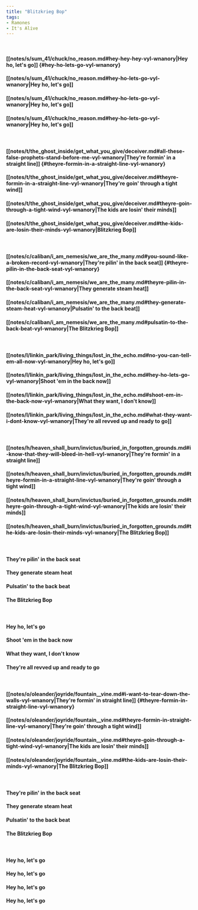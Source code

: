 ```yaml
---
title: "Blitzkrieg Bop"
tags:
- Ramones
- It's Alive
---
```

&nbsp;
#### [[notes/s/sum_41/chuck/no_reason.md#hey-hey-hey-vyl-wnanory|Hey ho, let's go]] {#hey-ho-lets-go-vyl-wnanory}
#### [[notes/s/sum_41/chuck/no_reason.md#hey-ho-lets-go-vyl-wnanory|Hey ho, let's go]]
#### [[notes/s/sum_41/chuck/no_reason.md#hey-ho-lets-go-vyl-wnanory|Hey ho, let's go]]
#### [[notes/s/sum_41/chuck/no_reason.md#hey-ho-lets-go-vyl-wnanory|Hey ho, let's go]]
&nbsp;
#### [[notes/t/the_ghost_inside/get_what_you_give/deceiver.md#all-these-false-prophets-stand-before-me-vyl-wnanory|They're formin' in a straight line]] {#theyre-formin-in-a-straight-line-vyl-wnanory}
#### [[notes/t/the_ghost_inside/get_what_you_give/deceiver.md#theyre-formin-in-a-straight-line-vyl-wnanory|They're goin' through a tight wind]]
#### [[notes/t/the_ghost_inside/get_what_you_give/deceiver.md#theyre-goin-through-a-tight-wind-vyl-wnanory|The kids are losin' their minds]]
#### [[notes/t/the_ghost_inside/get_what_you_give/deceiver.md#the-kids-are-losin-their-minds-vyl-wnanory|Blitzkrieg Bop]]
&nbsp;
#### [[notes/c/caliban/i_am_nemesis/we_are_the_many.md#you-sound-like-a-broken-record-vyl-wnanory|They're pilin' in the back seat]] {#theyre-pilin-in-the-back-seat-vyl-wnanory}
#### [[notes/c/caliban/i_am_nemesis/we_are_the_many.md#theyre-pilin-in-the-back-seat-vyl-wnanory|They generate steam heat]]
#### [[notes/c/caliban/i_am_nemesis/we_are_the_many.md#they-generate-steam-heat-vyl-wnanory|Pulsatin' to the back beat]]
#### [[notes/c/caliban/i_am_nemesis/we_are_the_many.md#pulsatin-to-the-back-beat-vyl-wnanory|The Blitzkrieg Bop]]
&nbsp;
#### [[notes/l/linkin_park/living_things/lost_in_the_echo.md#no-you-can-tell-em-all-now-vyl-wnanory|Hey ho, let's go]]
#### [[notes/l/linkin_park/living_things/lost_in_the_echo.md#hey-ho-lets-go-vyl-wnanory|Shoot 'em in the back now]]
#### [[notes/l/linkin_park/living_things/lost_in_the_echo.md#shoot-em-in-the-back-now-vyl-wnanory|What they want, I don't know]]
#### [[notes/l/linkin_park/living_things/lost_in_the_echo.md#what-they-want-i-dont-know-vyl-wnanory|They're all revved up and ready to go]]
&nbsp;
#### [[notes/h/heaven_shall_burn/invictus/buried_in_forgotten_grounds.md#i-know-that-they-will-bleed-in-hell-vyl-wnanory|They're formin' in a straight line]]
#### [[notes/h/heaven_shall_burn/invictus/buried_in_forgotten_grounds.md#theyre-formin-in-a-straight-line-vyl-wnanory|They're goin' through a tight wind]]
#### [[notes/h/heaven_shall_burn/invictus/buried_in_forgotten_grounds.md#theyre-goin-through-a-tight-wind-vyl-wnanory|The kids are losin' their minds]]
#### [[notes/h/heaven_shall_burn/invictus/buried_in_forgotten_grounds.md#the-kids-are-losin-their-minds-vyl-wnanory|The Blitzkrieg Bop]]
&nbsp;
#### They're pilin' in the back seat
#### They generate steam heat
#### Pulsatin' to the back beat
#### The Blitzkrieg Bop
&nbsp;
#### Hey ho, let's go
#### Shoot 'em in the back now
#### What they want, I don't know
#### They're all revved up and ready to go
&nbsp;
#### [[notes/o/oleander/joyride/fountain__vine.md#i-want-to-tear-down-the-walls-vyl-wnanory|They're formin' in straight line]] {#theyre-formin-in-straight-line-vyl-wnanory}
#### [[notes/o/oleander/joyride/fountain__vine.md#theyre-formin-in-straight-line-vyl-wnanory|They're goin' through a tight wind]]
#### [[notes/o/oleander/joyride/fountain__vine.md#theyre-goin-through-a-tight-wind-vyl-wnanory|The kids are losin' their minds]]
#### [[notes/o/oleander/joyride/fountain__vine.md#the-kids-are-losin-their-minds-vyl-wnanory|The Blitzkrieg Bop]]
&nbsp;
#### They're pilin' in the back seat
#### They generate steam heat
#### Pulsatin' to the back beat
#### The Blitzkrieg Bop
&nbsp;
#### Hey ho, let's go
#### Hey ho, let's go
#### Hey ho, let's go
#### Hey ho, let's go
